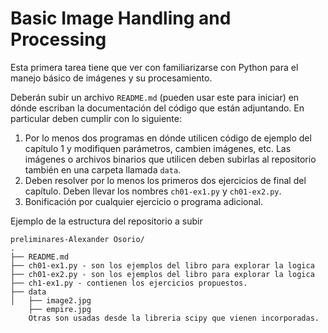 # Basic Image Handling and Processing

Esta primera tarea tiene que ver con familiarizarse con Python para el manejo básico de imágenes y su 
procesamiento.

Deberán subir un archivo ``README.md`` (pueden usar este para iniciar) en dónde escriban la documentación del código que están adjuntando. En particular deben cumplir con lo siguiente:

1. Por lo menos dos programas en dónde utilicen código de ejemplo del capítulo 1 y modifiquen parámetros, cambien imágenes, etc. Las imágenes o archivos binarios que utilicen deben subirlas al repositorio también en una carpeta llamada ``data``.
2. Deben resolver por lo menos los primeros dos ejercicios de final del capítulo. Deben llevar los nombres ``ch01-ex1.py`` y ``ch01-ex2.py``. 
3. Bonificación por cualquier ejercicio o programa adicional.

Ejemplo de la estructura del repositorio a subir

	preliminares-Alexander Osorio/
	.
	├── README.md
	├── ch01-ex1.py - son los ejemplos del libro para explorar la logica
	├── ch01-ex2.py - son los ejemplos del libro para explorar la logica
	├── ch1-ex1.py - contienen los ejercicios propuestos.
	├── data
	│   ├── image2.jpg
	    ├── empire.jpg
	    Otras son usadas desde la libreria scipy que vienen incorporadas.
